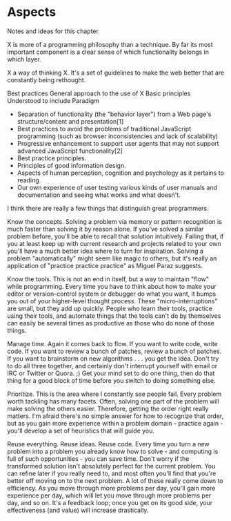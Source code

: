 # Aspects

Notes and ideas for this chapter.

X is more of a programming philosophy than a technique. By far its most important component is a clear sense of which functionality belongs in which layer.

X a way of thinking X. It's a set of guidelines to make the web better that are constantly being rethought.

Best practices
General approach to the use of X
Basic principles
Understood to include
Paradigm

- Separation of functionality (the "behavior layer") from a Web page's structure/content and presentation[1]
- Best practices to avoid the problems of traditional JavaScript programming (such as browser inconsistencies and lack of scalability)
- Progressive enhancement to support user agents that may not support advanced JavaScript functionality[2]
- Best practice principles.
- Principles of good information design.
- Aspects of human perception, cognition and psychology as it pertains to reading.
- Our own experience of user testing various kinds of user manuals and documentation and seeing what works and what doesn't.

I think there are really a few things that distinguish great programmers.

Know the concepts.  Solving a problem via memory or pattern recognition is much faster than solving it by reason alone.  If you've solved a similar problem before, you'll be able to recall that solution intuitively.  Failing that, if you at least keep up with current research and projects related to your own you'll have a much better idea where to turn for inspiration.  Solving a problem "automatically" might seem like magic to others, but it's really an application of "practice practice practice" as Miguel Paraz suggests.

Know the tools.  This is not an end in itself, but a way to maintain "flow" while programming.  Every time you have to think about how to make your editor or version-control system or debugger do what you want, it bumps you out of your higher-level thought process.  These "micro-interruptions" are small, but they add up quickly.  People who learn their tools, practice using their tools, and automate things that the tools can't do by themselves can easily be several times as productive as those who do none of those things.

Manage time.  Again it comes back to flow.  If you want to write code, write code.  If you want to review a bunch of patches, review a bunch of patches.  If you want to brainstorm on new algorithms . . . you get the idea.  Don't try to do all three together, and certainly don't interrupt yourself with email or IRC or Twitter or Quora.  ;)  Get your mind set to do one thing, then do that thing for a good block of time before you switch to doing something else.

Prioritize.  This is the area where I constantly see people fail.  Every problem worth tackling has many facets.  Often, solving one part of the problem will make solving the others easier.  Therefore, getting the order right really matters.  I'm afraid there's no simple answer for how to recognize that order, but as you gain more experience within a problem domain - practice again - you'll develop a set of heuristics that will guide you.

Reuse everything.  Reuse ideas.  Reuse code.  Every time you turn a new problem into a problem you already know how to solve - and computing is full of such opportunities - you can save time.  Don't worry if the transformed solution isn't absolutely perfect for the current problem.  You can refine later if you really need to, and most often you'll find that you're better off moving on to the next problem.
A lot of these really come down to efficiency.  As you move through more problems per day, you'll gain more experience per day, which will let you move through more problems per day, and so on.  It's a feedback loop; once you get on its good side, your effectiveness (and value) will increase drastically.
